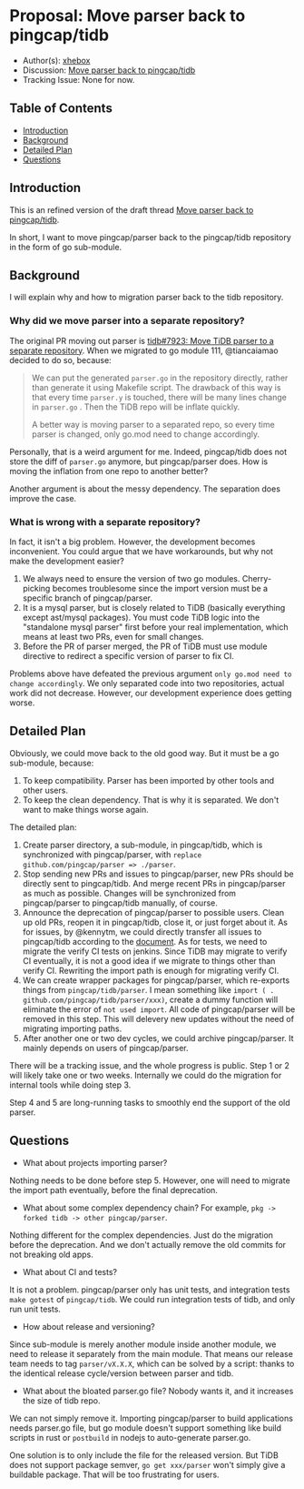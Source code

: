 # Proposal: Move parser back to pingcap/tidb

- Author(s): [xhebox](http://github.com/xhebox)
- Discussion: [Move parser back to pingcap/tidb](https://internals.tidb.io/t/topic/385)
- Tracking Issue: None for now.

## Table of Contents

- [Introduction](#introduction)
- [Background](#background)
- [Detailed Plan](#detailed-plan)
- [Questions](#questions)

## Introduction

This is an refined version of the draft thread [Move parser back to pingcap/tidb](https://internals.tidb.io/t/topic/385).

In short, I want to move pingcap/parser back to the pingcap/tidb repository in the form of go sub-module.

## Background

I will explain why and how to migration parser back to the tidb repository.

### Why did we move parser into a separate repository?

The original PR moving out parser is [tidb#7923: Move TiDB parser to a separate repository](https://github.com/pingcap/tidb/issues/7923). When we migrated to go module 111, @tiancaiamao decided to do so, because:

> We can put the generated `parser.go` in the repository directly, rather than generate it using Makefile script. The drawback of this way is that every time `parser.y` is touched, there will be many lines change in `parser.go` . Then the TiDB repo will be inflate quickly.
>
> A better way is moving parser to a separated repo, so every time parser is changed, only go.mod need to change accordingly.

Personally, that is a weird argument for me. Indeed, pingcap/tidb does not store the diff of `parser.go` anymore, but pingcap/parser does. How is moving the inflation from one repo to another better?

Another argument is about the messy dependency. The separation does improve the case.

### What is wrong with a separate repository?

In fact, it isn't a big problem. However, the development becomes inconvenient. You could argue that we have workarounds, but why not make the development easier?

1. We always need to ensure the version of two go modules. Cherry-picking becomes troublesome since the import version must be a specific branch of pingcap/parser.
2. It is a mysql parser, but is closely related to TiDB (basically everything except ast/mysql packages). You must code TiDB logic into the "standalone mysql parser" first before your real implementation, which means at least two PRs, even for small changes.
3. Before the PR of parser merged, the PR of TiDB must use module directive to redirect a specific version of parser to fix CI.

Problems above have defeated the previous argument `only go.mod need to change accordingly`. We only separated code into two repositories, actual work did not decrease. However, our development experience does getting worse.

## Detailed Plan

Obviously, we could move back to the old good way. But it must be a go sub-module, because:

1. To keep compatibility. Parser has been imported by other tools and other users.
2. To keep the clean dependency. That is why it is separated. We don't want to make things worse again.

The detailed plan:

1. Create parser directory, a sub-module, in pingcap/tidb, which is synchronized with pingcap/parser, with `replace github.com/pingcap/parser => ./parser`.
2. Stop sending new PRs and issues to pingcap/parser, new PRs should be directly sent to pingcap/tidb. And merge recent PRs in pingcap/parser as much as possible. Changes will be synchronized from pingcap/parser to pingcap/tidb manually, of course.
3. Announce the deprecation of pingcap/parser to possible users. Clean up old PRs, reopen it in pingcap/tidb, close it, or just forget about it. As for issues, by @kennytm, we could directly transfer all issues to pingcap/tidb according to the [document](https://docs.github.com/en/issues/tracking-your-work-with-issues/transferring-an-issue-to-another-repository). As for tests, we need to migrate the verify CI tests on jenkins. Since TiDB may migrate to verify CI eventually, it is not a good idea if we migrate to things other than verify CI. Rewriting the import path is enough for migrating verify CI.
4. We can create wrapper packages for pingcap/parser, which re-exports things from `pingcap/tidb/parser`. I mean something like `import ( . github.com/pingcap/tidb/parser/xxx)`, create a dummy function will eliminate the error of `not used import`. All code of pingcap/parser will be removed in this step. This will delevery new updates without the need of migrating importing paths.
5. After another one or two dev cycles, we could archive pingcap/parser. It mainly depends on users of pingcap/parser.

There will be a tracking issue, and the whole progress is public. Step 1 or 2 will likely take one or two weeks. Internally we could do the migration for internal tools while doing step 3.

Step 4 and 5 are long-running tasks to smoothly end the support of the old parser.

## Questions

- What about projects importing parser?

Nothing needs to be done before step 5. However, one will need to migrate the import path eventually, before the final deprecation.

- What about some complex dependency chain? For example, `pkg -> forked tidb -> other pingcap/parser`.

Nothing different for the complex dependencies. Just do the migration before the deprecation. And we don't actually remove the old commits for not breaking old apps.

- What about CI and tests?

It is not a problem. pingcap/parser only has unit tests, and integration tests `make gotest` of `pingcap/tidb`. We could run integration tests of tidb, and only run unit tests.

- How about release and versioning?

Since sub-module is merely another module inside another module, we need to release it separately from the main module. That means our release team needs to tag `parser/vX.X.X`, which can be solved by a script: thanks to the identical release cycle/version between parser and tidb.

- What about the bloated parser.go file? Nobody wants it, and it increases the size of tidb repo.

We can not simply remove it. Importing pingcap/parser to build applications needs parser.go file, but go module doesn't support something like build scripts in rust or `postbuild` in nodejs to auto-generate parser.go.

One solution is to only include the file for the released version. But TiDB does not support package semver, `go get xxx/parser` won't simply give a buildable package. That will be too frustrating for users.
